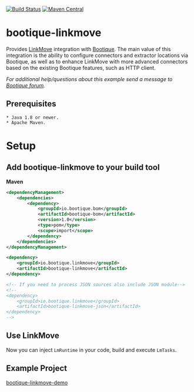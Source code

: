 <!--
  Licensed to ObjectStyle LLC under one
  or more contributor license agreements.  See the NOTICE file
  distributed with this work for additional information
  regarding copyright ownership.  The ObjectStyle LLC licenses
  this file to you under the Apache License, Version 2.0 (the
  "License"); you may not use this file except in compliance
  with the License.  You may obtain a copy of the License at

    http://www.apache.org/licenses/LICENSE-2.0

  Unless required by applicable law or agreed to in writing,
  software distributed under the License is distributed on an
  "AS IS" BASIS, WITHOUT WARRANTIES OR CONDITIONS OF ANY
  KIND, either express or implied.  See the License for the
  specific language governing permissions and limitations
  under the License.
  -->

[![Build Status](https://travis-ci.org/bootique/bootique-linkmove.svg)](https://travis-ci.org/bootique/bootique-linkmove)
[![Maven Central](https://img.shields.io/maven-central/v/io.bootique.linkmove/bootique-linkmove.svg?colorB=brightgreen)](https://search.maven.org/artifact/io.bootique.linkmove/bootique-linkmove/)

# bootique-linkmove

Provides [LinkMove](https://github.com/nhl/link-move) integration with [Bootique](http://bootique.io). The main value
of this integration is the ability to configure connectors and extractor locations via Bootique, as well as to enhance
LinkMove with more advanced connectors based on the existing Bootique features, such as HTTP client.

*For additional help/questions about this example send a message to
[Bootique forum](https://groups.google.com/forum/#!forum/bootique-user).*
   
## Prerequisites
      
    * Java 1.8 or newer.
    * Apache Maven.
      
# Setup

## Add bootique-linkmove to your build tool
**Maven**
```xml
<dependencyManagement>
    <dependencies>
        <dependency>
            <groupId>io.bootique.bom</groupId>
            <artifactId>bootique-bom</artifactId>
            <version>1.0</version>
            <type>pom</type>
            <scope>import</scope>
        </dependency>
    </dependencies>
</dependencyManagement>

<dependency>
    <groupId>io.bootique.linkmove</groupId>
    <artifactId>bootique-linkmove</artifactId>
</dependency>

<!-- If you need to process JSON sources also include JSON module-->
<!-- 
<dependency>
    <groupId>io.bootique.linkmove</groupId>
    <artifactId>bootique-linkmove-json</artifactId>
</dependency> 
-->
```

## Use LinkMove

Now you can inject `LmRuntime` in your code, build and execute `LmTasks`. 

## Example Project

[bootique-linkmove-demo](https://github.com/bootique-examples/bootique-linkmove-demo)

